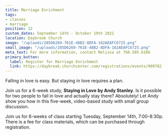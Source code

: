 ```yaml
---
title: Marriage Enrichment
tags:
- classes
- marriage
position: 12
custom_dates: September 14th - October 19th 2021
location: Daybreak Church
image: "/uploads/285D6269-761E-48B2-8DFA-162AEAFC6725.png"
small_image: "/uploads/285D6269-761E-48B2-8DFA-162AEAFC6725.png"
meta_text: For more information, contact Melissa at 760.505.6186
primary_button:
  label: Register for Marriage Enrichment
  link: https://daybreak.churchcenter.com/registrations/events/909782
---
```


Falling in love is easy. But staying in love requires a plan.

Join us for a 6-week study, **Staying in Love** **by Andy Stanley**. Is it possible for two people to fall in love and actually stay there? Absolutely! Let Andy show you how in this five-week, video-based study with small group discussion.

Join us for 6-weeks of class starting Tuesday, September 14th, 7:00-8:30p. There is a fee for class materials, which can be purchased through registration.
